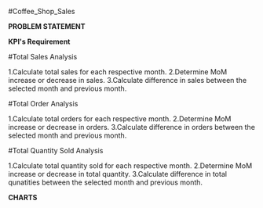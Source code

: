 #Coffee_Shop_Sales

**PROBLEM STATEMENT**

**KPI's Requirement**

#Total Sales Analysis

1.Calculate total sales for each respective month.
2.Determine MoM increase or decrease in sales.
3.Calculate difference in sales between the selected month and previous month.

#Total Order Analysis

1.Calculate total orders for each respective month.
2.Determine MoM increase or decrease in orders.
3.Calculate difference in orders between the selected month and previous month.

#Total Quantity Sold Analysis

1.Calculate total quantity sold for each respective month.
2.Determine MoM increase or decrease in total quantity.
3.Calculate difference in total qunatities between the selected month and previous month.

**CHARTS**
